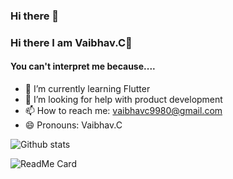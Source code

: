 ### Hi there 👋

### Hi there I am Vaibhav.C👋
#### You can't interpret me because....


- 🌱 I’m currently learning Flutter
- 🤔 I’m looking for help with product development
- 📫 How to reach me: vaibhavc9980@gmail.com
- 😄 Pronouns: Vaibhav.C



![Github stats](https://github-readme-stats.vercel.app/api?username=Vaibhav77e)

![ReadMe Card](https://github-readme-stats.vercel.app/api/pin/?username=Vaibhav77e&repo=chat_app)

